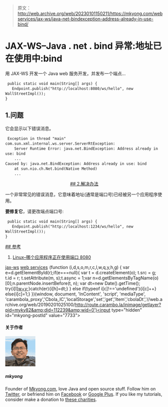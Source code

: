 > 原文：<http://web.archive.org/web/20230101150211/https://mkyong.com/webservices/jax-ws/java-net-bindexception-address-already-in-use-bind/>

# JAX-WS–Java . net . bind 异常:地址已在使用中:bind

用 JAX-WS 开发一个 Java web 服务开发，并发布一个端点…

```
 public static void main(String[] args) {
   Endpoint.publish("http://localhost:8080/ws/hello", new WallStreetImpl());
} 
```

## 1.问题

它会显示以下错误消息。

```
 Exception in thread "main" com.sun.xml.internal.ws.server.ServerRtException: 
	Server Runtime Error: java.net.BindException: Address already in use: bind
	...
Caused by: java.net.BindException: Address already in use: bind
	at sun.nio.ch.Net.bind(Native Method)
	... 
```

 <ins class="adsbygoogle" style="display:block; text-align:center;" data-ad-format="fluid" data-ad-layout="in-article" data-ad-client="ca-pub-2836379775501347" data-ad-slot="6894224149">## 2.解决办法

一个非常常见的错误消息，它意味着地址(通常是端口号)已经被另一个应用程序使用。

**要修复它**，请更改端点端口号:

```
 public static void main(String[] args) {
   Endpoint.publish("http://localhost:1234/ws/hello", new WallStreetImpl());
} 
```

 <ins class="adsbygoogle" style="display:block" data-ad-client="ca-pub-2836379775501347" data-ad-slot="8821506761" data-ad-format="auto" data-ad-region="mkyongregion">## 参考

1.  [Linux–哪个应用程序正在使用端口 8080](http://web.archive.org/web/20190201025100/http://www.mkyong.com/linux/linux-which-application-is-using-port-8080/)

[jax-ws](http://web.archive.org/web/20190201025100/http://www.mkyong.com/tag/jax-ws/) [web services](http://web.archive.org/web/20190201025100/http://www.mkyong.com/tag/web-services/)</ins></ins>![](img/027b50667feaa07ecc770de36132a6ba.png) (function (i,d,s,o,m,r,c,l,w,q,y,h,g) { var e=d.getElementById(r);if(e===null){ var t = d.createElement(o); t.src = g; t.id = r; t.setAttribute(m, s);t.async = 1;var n=d.getElementsByTagName(o)[0];n.parentNode.insertBefore(t, n); var dt=new Date().getTime(); try{i[l][w+y](h,i[l][q+y](h)+'&amp;'+dt);}catch(er){i[h]=dt;} } else if(typeof i[c]!=='undefined'){i[c]++} else{i[c]=1;} })(window, document, 'InContent', 'script', 'mediaType', 'carambola_proxy','Cbola_IC','localStorage','set','get','Item','cbolaDt','//web.archive.org/web/20190201025100/http://route.carambo.la/inimage/getlayer?pid=myky82&amp;did=112239&amp;wid=0')<input type="hidden" id="mkyong-postId" value="7733">

#### 关于作者

![author image](img/a869bd754f476578d631d492b1f4855e.png)

##### mkyong

Founder of [Mkyong.com](http://web.archive.org/web/20190201025100/http://mkyong.com/), love Java and open source stuff. Follow him on [Twitter](http://web.archive.org/web/20190201025100/https://twitter.com/mkyong), or befriend him on [Facebook](http://web.archive.org/web/20190201025100/http://www.facebook.com/java.tutorial) or [Google Plus](http://web.archive.org/web/20190201025100/https://plus.google.com/110948163568945735692?rel=author). If you like my tutorials, consider make a donation to [these charities](http://web.archive.org/web/20190201025100/http://www.mkyong.com/blog/donate-to-charity/).